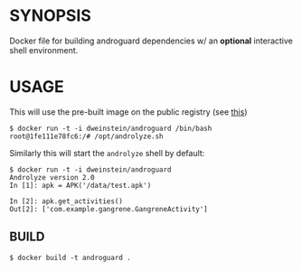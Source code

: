 # SYNOPSIS

Docker file for building androguard dependencies w/ an **optional** interactive shell environment.


# USAGE

This will use the pre-built image on the public registry (see [this](https://registry.hub.docker.com/u/dweinstein/androguard/))

```shell
$ docker run -t -i dweinstein/androguard /bin/bash
root@1fe111e78fc6:/# /opt/androlyze.sh
```

Similarly this will start the `androlyze` shell by default:

```shell
$ docker run -t -i dweinstein/androguard
Androlyze version 2.0
In [1]: apk = APK('/data/test.apk')

In [2]: apk.get_activities()
Out[2]: ['com.example.gangrene.GangreneActivity']
```


## BUILD

```shell
$ docker build -t androguard .
```

